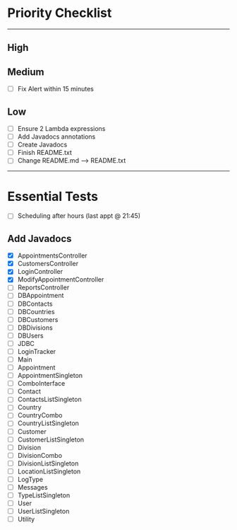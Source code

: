# Priority Checklist

--- 
## High



## Medium
- [ ] Fix Alert within 15 minutes

## Low
- [ ] Ensure 2 Lambda expressions
- [ ] Add Javadocs annotations
- [ ] Create Javadocs
- [ ] Finish README.txt
- [ ] Change README.md --> README.txt 

---

# Essential Tests

- [ ] Scheduling after hours (last appt @ 21:45)

## Add Javadocs

- [x] AppointmentsController
- [x] CustomersController
- [x] LoginController
- [x] ModifyAppointmentController
- [ ] ReportsController
- [ ] DBAppointment
- [ ] DBContacts
- [ ] DBCountries
- [ ] DBCustomers
- [ ] DBDivisions
- [ ] DBUsers
- [ ] JDBC
- [ ] LoginTracker
- [ ] Main
- [ ] Appointment
- [ ] AppointmentSingleton
- [ ] ComboInterface
- [ ] Contact
- [ ] ContactsListSingleton
- [ ] Country
- [ ] CountryCombo
- [ ] CountryListSingleton
- [ ] Customer
- [ ] CustomerListSingleton
- [ ] Division
- [ ] DivisionCombo
- [ ] DivisionListSingleton
- [ ] LocationListSingleton
- [ ] LogType
- [ ] Messages
- [ ] TypeListSingleton
- [ ] User
- [ ] UserListSingleton
- [ ] Utility